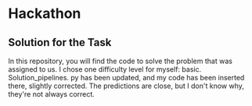 # Hackathon
## Solution for the Task
In this repository, you will find the code to solve the problem that was assigned to us. I chose one difficulty level for myself: basic. Solution_pipelines. py has been updated, and my code has been inserted there, slightly corrected. The predictions are close, but I don't know why, they're not always correct.
